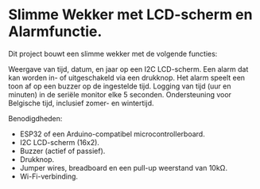 # Slimme Wekker met LCD-scherm en Alarmfunctie. #
Dit project bouwt een slimme wekker met de volgende functies:

Weergave van tijd, datum, en jaar op een I2C LCD-scherm.
Een alarm dat kan worden in- of uitgeschakeld via een drukknop.
Het alarm speelt een toon af op een buzzer op de ingestelde tijd.
Logging van tijd (uur en minuten) in de seriële monitor elke 5 seconden.
Ondersteuning voor Belgische tijd, inclusief zomer- en wintertijd.

Benodigdheden:
- ESP32 of een Arduino-compatibel microcontrollerboard.
- I2C LCD-scherm (16x2).
- Buzzer (actief of passief).
- Drukknop.
- Jumper wires, breadboard en een pull-up weerstand van 10kΩ.
- Wi-Fi-verbinding.
